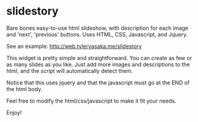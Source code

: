 slidestory
==========

Bare bones easy-to-use html slideshow, with description for each image and 'next', 'previous' buttons. Uses HTML, CSS, Javascript, and Jquery.

See an example:
http://web.tyleryasaka.me/slidestory

This widget is pretty simple and straightforward. You can create as few or as many slides as you like. Just add more images and descriptions to the html, and the script will automatically detect them.

Notice that this uses jquery and that the javascript must go at the END of the html body.

Feel free to modify the html/css/javascript to make it fit your needs.

Enjoy!

